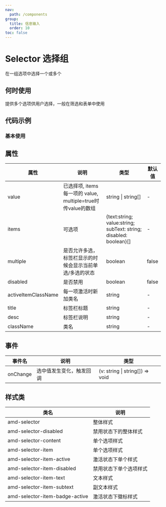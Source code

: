 ```yaml
---
nav:
  path: /components
group:
  title: 信息输入
  order: 10
toc: false
---
```


# Selector 选择组
在一组选项中选择一个或多个
## 何时使用
提供多个选项供用户选择，一般在筛选和表单中使用

## 代码示例
### 基本使用
<code src='../../demo/pages/Selector'></code>



## 属性
| 属性 |  说明 | 类型 | 默认值 |
| -----|-----|-----|-----|
| value | 已选择项, items 每一项的 value, multiple=true时传value的数组 |  string &verbar; string[] | - |
| items | 可选项  | {text:string; value:string; subText: string; disabled: boolean}[] | - |
| multiple | 是否允许多选，标签栏显示的时候会显示当前单选/多选的状态  | boolean | false |
| disabled |  是否禁用 | boolean | false |
| activeItemClassName | 每一项激活时新加类名 | string| - |
| title |   标签栏标题 | string | - |
| desc |  标签栏说明 | string | - |
| className | 类名 | string | - |


## 事件
| 事件名 | 说明 | 类型 |
| -----|-----|-----|
| onChange | 选中值发生变化，触发回调 | (v: string &#124; string[]) => void |

## 样式类
| 类名 | 说明 |
| -----|-----|
| amd-selector | 整体样式 |
| amd-selector-disabled | 禁用状态下的整体样式 |
| amd-selector-content | 单个选项样式 |
| amd-selector-item | 单个选项样式 |
| amd-selector-item-active | 激活状态下单个样式 |
| amd-selector-item-disabled | 禁用状态下单个选项样式 |
| amd-selector-item-text | 文本样式 |
| amd-selector-item-subtext | 副文本样式 |
| amd-selector-item-badge-active | 激活状态下徽标样式 |